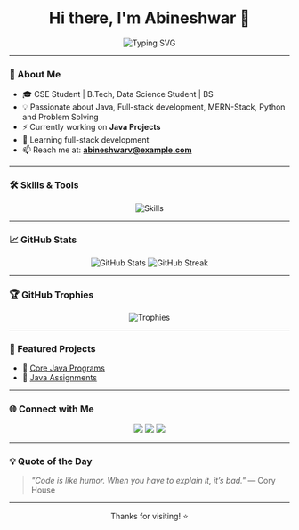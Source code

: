 <h1 align="center">Hi there, I'm Abineshwar 👋</h1>

<p align="center">
  <img src="https://readme-typing-svg.herokuapp.com?font=Poppins&duration=3000&color=6daaf2&center=true&vCenter=true&lines=Passionate+Developer;Open+Source+Enthusiast;Lifelong+Learner" alt="Typing SVG" />
</p>

---

### 💫 About Me
- 🎓 CSE Student | B.Tech, Data Science Student | BS  
- 💡 Passionate about Java, Full-stack development, MERN-Stack, Python and Problem Solving  
- ⚡ Currently working on **Java Projects**  
- 🌱 Learning full-stack development  
-  📫 Reach me at: **abineshwarv@example.com**


---

### 🛠️ Skills & Tools
<p align="center">
  <img src="https://skillicons.dev/icons?i=java,python,html,css,js,react,nodejs,git,github,mysql,figma,vscode&perline=7" alt="Skills" />
</p>

---

### 📈 GitHub Stats
<p align="center">
  <img src="https://github-readme-stats.vercel.app/api?username=AbineshwarV&show_icons=true&theme=radical" alt="GitHub Stats" />
  <img src="https://github-readme-streak-stats.herokuapp.com/?user=AbineshwarV&theme=radical" alt="GitHub Streak" />
</p>

---

### 🏆 GitHub Trophies
<p align="center">
  <img src="https://github-profile-trophy.vercel.app/?username=AbineshwarV&theme=gruvbox&column=7&no-frame=true" alt="Trophies" />
</p>

---

### 📌 Featured Projects
- 🔗 [Core Java Programs](https://github.com/AbineshwarV/C2TC_CoreJavaProgram)  
- 📁 [Java Assignments](https://github.com/AbineshwarV/C2TC_Assignments)

---

### 🌐 Connect with Me
<p align="center">
  <a href="mailto:your.email@example.com"><img src="https://img.shields.io/badge/Email-D14836?style=for-the-badge&logo=gmail&logoColor=white"/></a>
  <a href="https://linkedin.com/in/your-profile"><img src="https://img.shields.io/badge/LinkedIn-blue?style=for-the-badge&logo=linkedin&logoColor=white"/></a>
  <a href="https://github.com/AbineshwarV"><img src="https://img.shields.io/badge/GitHub-black?style=for-the-badge&logo=github&logoColor=white"/></a>
</p>

---

### 💡 Quote of the Day
> *"Code is like humor. When you have to explain it, it’s bad."* — Cory House

---

<p align="center">Thanks for visiting! ⭐️</p>
